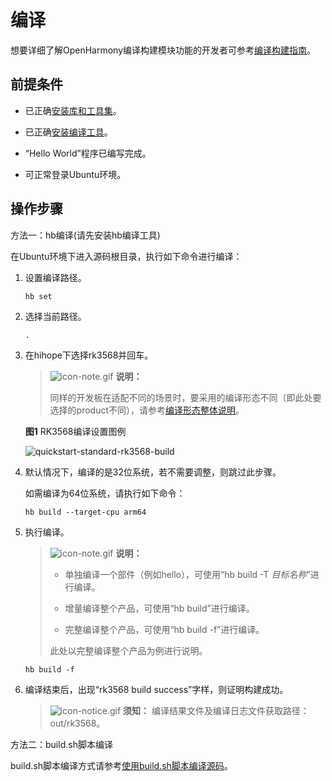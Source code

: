 # 编译


想要详细了解OpenHarmony编译构建模块功能的开发者可参考[编译构建指南](../subsystems/subsys-build-all.md)。


## 前提条件

- 已正确[安装库和工具集](quickstart-pkg-install-package.md)。

- 已正确[安装编译工具](quickstart-pkg-install-tool.md)。

- “Hello World”程序已编写完成。

- 可正常登录Ubuntu环境。


## 操作步骤

方法一：hb编译(请先安装hb编译工具)

在Ubuntu环境下进入源码根目录，执行如下命令进行编译：

1. 设置编译路径。
   
   ```
   hb set
   ```

2. 选择当前路径。
   
   ```
   .
   ```

3. 在hihope下选择rk3568并回车。
   > ![icon-note.gif](public_sys-resources/icon-note.gif) **说明：**
   >
   > 同样的开发板在适配不同的场景时，要采用的编译形态不同（即此处要选择的product不同），请参考[编译形态整体说明](quickstart-appendix-compiledform.md)。

     **图1** RK3568编译设置图例  
  
   ![quickstart-standard-rk3568-build](figures/quickstart-standard-rk3568-build.png)

4. 默认情况下，编译的是32位系统，若不需要调整，则跳过此步骤。
   
   如需编译为64位系统，请执行如下命令：

   
   ```
   hb build --target-cpu arm64
   ```

5. 执行编译。
   > ![icon-note.gif](public_sys-resources/icon-note.gif) **说明：**
   > - 单独编译一个部件（例如hello），可使用“hb build -T _目标名称_”进行编译。
   > 
   > - 增量编译整个产品，可使用“hb build”进行编译。
   > 
   > - 完整编译整个产品，可使用“hb build -f”进行编译。
   > 
   > 此处以完整编译整个产品为例进行说明。

   
   ```
   hb build -f
   ```

6. 编译结束后，出现“rk3568 build success”字样，则证明构建成功。
   > ![icon-notice.gif](public_sys-resources/icon-notice.gif) **须知：**
   > 编译结果文件及编译日志文件获取路径：out/rk3568。

方法二：build.sh脚本编译

build.sh脚本编译方式请参考[使用build.sh脚本编译源码](quickstart-pkg-common-build.md#使用buildsh脚本编译源码)。
